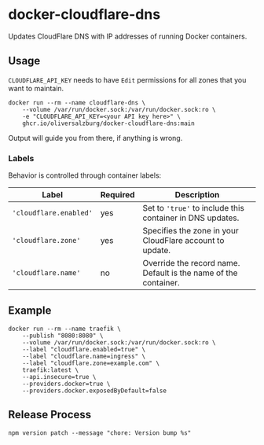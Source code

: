 # docker-cloudflare-dns

Updates CloudFlare DNS with IP addresses of running Docker containers.

## Usage

`CLOUDFLARE_API_KEY` needs to have `Edit` permissions for all zones that you want to maintain.

```shell
docker run --rm --name cloudflare-dns \
    --volume /var/run/docker.sock:/var/run/docker.sock:ro \
    -e "CLOUDFLARE_API_KEY=<your API key here>" \
    ghcr.io/oliversalzburg/docker-cloudflare-dns:main
```

Output will guide you from there, if anything is wrong.

### Labels

Behavior is controlled through container labels:

| Label                  | Required | Description                                                     |
| ---------------------- | -------- | --------------------------------------------------------------- |
| `'cloudflare.enabled'` | yes      | Set to `'true'` to include this container in DNS updates.       |
| `'cloudflare.zone'`    | yes      | Specifies the zone in your CloudFlare account to update.        |
| `'cloudflare.name'`    | no       | Override the record name. Default is the name of the container. |

## Example

```shell
docker run --rm --name traefik \
    --publish "8080:8080" \
    --volume /var/run/docker.sock:/var/run/docker.sock:ro \
    --label "cloudflare.enabled=true" \
    --label "cloudflare.name=ingress" \
    --label "cloudflare.zone=example.com" \
    traefik:latest \
    --api.insecure=true \
    --providers.docker=true \
    --providers.docker.exposedByDefault=false
```

## Release Process

```
npm version patch --message "chore: Version bump %s"
```
